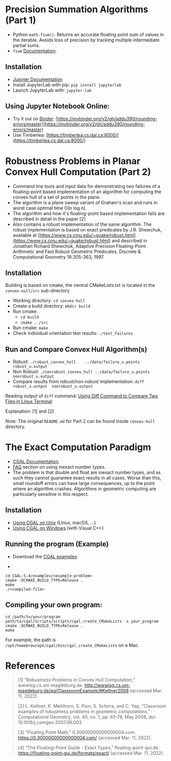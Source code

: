 # Precision Summation Algorithms (Part 1)

- Python `math.fsum()`: Returns an accurate floating point sum of values in the iterable. Avoids loss of precision by tracking multiple intermediate partial sums.
- `fsum` [Documentation](https://docs.python.org/3/library/math.html#math.fsum).

## Installation

- [Jupyter Documentation](https://jupyter.org/install)
- Install JupyterLab with pip: `pip install jupyterlab`
- Launch JupyterLab with: `jupyter-lab`

## Using Jupyter Notebook Online:

- Try it out on [Binder](https://mybinder.org/): [https://mybinder.org/v2/gh/addu390/rounding-errors/master](https://mybinder.org/v2/gh/addu390/rounding-errors/master)
- Use Timberlea: [https://timberlea.cs.dal.ca:8000/](https://timberlea.cs.dal.ca:8000/)

# Robustness Problems in Planar Convex Hull Computation (Part 2)

- Command line tools and input data for demonstrating two failures of a floating-point based implementation of an algorithm for computing the convex hull of a set of points in the plane. 
- The algorithm is a plane sweep variant of Graham's scan and runs in worst case optimal time O(n log n).
- The algorithm and how it's floating-point based implementation fails are described in detail in the paper [2]
- Also contains a robust implementation of the same algorithm. The robust implementation is based on exact predicates by J.R. Shewchuk, available at [https://www.cs.cmu.edu/~quake/robust.html](https://www.cs.cmu.edu/~quake/robust.html) and described in Jonathan Richard Shewchuk, Adaptive Precision Floating-Point Arithmetic and Fast Robust Geometric Predicates, Discrete & Computational Geometry 18:305-363, 1997.

## Installation

Building is based on cmake, the central CMakeLists.txt is located in the `convex-null/src` sub-directory

- Working directory: `cd convex-hull`
- Create a build directory: `mkdir build`
- Run cmake: 
    - `cd build`
    - `cmake ../src`
- Run cmake: `make`
- Check individual orientation test results: `./test_failures`

## Run and Compare Convex Hull Algorithm(s)

- Robust: `./robust_convex_hull    ../data/failure_u.points    robust_u.output`
- Non Robust: `./nonrobust_convex_hull ../data/failure_u.points nonrobust_u.output`
- Compare results from robust/non-robust implementation: `diff robust_u.output  nonrobust_u.output`

Reading output of `diff` command: [Using Diff Command to Compare Two Files in Linux Terminal](https://linuxhandbook.com/diff-command/)

Explanation: [1] and [2]

Note: The original `README.md` for Part 2 can be found inside `convex-hull` directory.

# The Exact Computation Paradigm

- [CGAL Documentation](https://www.cgal.org/exact.html).
- [FAQ](https://www.cgal.org/FAQ.html#inexact_NT) section on using inexact number types. 
- The problem is that double and float are inexact number types, and as such they cannot guarantee exact results in all cases. Worse than this, small roundoff errors can have large consequences, up to the point where an algorithm crashes. Algorithms in geometric computing are particularly sensitive in this respect.

## Installation

- [Using CGAL on Unix](https://doc.cgal.org/latest/Manual/usage.html) (Linux, macOS, ...)
- [Using CGAL on Windows](https://doc.cgal.org/latest/Manual/windows.html) (with Visual C++)
  
## Running the program (Example)

- Download the [CGAL examples](https://github.com/CGAL/cgal/releases/download/v5.4/CGAL-5.4-examples.tar.xz").

- 
```
cd CGAL-5.4/examples/<example-problem>
cmake -DCMAKE_BUILD_TYPE=Release .
make
./<compiled-file>
```

## Compiling your own program:

```
cd /path/to/your/program
path/to/cgal/Scripts/scripts/cgal_create_CMakeLists -s your_program
cmake -DCMAKE_BUILD_TYPE=Release .
make
```

For example, the path is `/opt/homebrew/opt/cgal/bin/cgal_create_CMakeLists` on a Mac.

# References

> [1] “Robustness Problems in Convex Hull Computation,” wwwisg.cs.uni-magdeburg.de. http://wwwisg.cs.uni-magdeburg.de/ag/ClassroomExample/#Kettner2008 (accessed Mar. 11, 2022).

> [2] L. Kettner, K. Mehlhorn, S. Pion, S. Schirra, and C. Yap, “Classroom examples of robustness problems in geometric computations,” Computational Geometry, vol. 40, no. 1, pp. 61–78, May 2008, doi: 10.1016/j.comgeo.2007.06.003.

> [3] “Floating Point Math,” 0.30000000000000004.com. https://0.30000000000000004.com/ (accessed Mar. 11, 2022).

> [4] “The Floating-Point Guide - Exact Types,” floating-point-gui.de. https://floating-point-gui.de/formats/exact/ (accessed Mar. 11, 2022).
